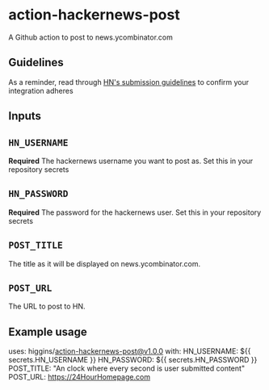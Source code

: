 # action-hackernews-post
A Github action to post to news.ycombinator.com

## Guidelines
As a reminder, read through [HN's submission
guidelines](https://news.ycombinator.com/newsguidelines.html) to
confirm your integration adheres

## Inputs

## `HN_USERNAME`

**Required**
The hackernews username you want to post as.
Set this in your repository secrets

## `HN_PASSWORD`

**Required**
The password for the hackernews user.
Set this in your repository secrets

## `POST_TITLE`

The title as it will be displayed on news.ycombinator.com.

## `POST_URL`

The URL to post to HN.

## Example usage

uses: higgins/action-hackernews-post@v1.0.0
with:
  HN_USERNAME: ${{ secrets.HN_USERNAME }}
  HN_PASSWORD: ${{ secrets.HN_PASSWORD }}
  POST_TITLE: "An clock where every second is user submitted content"
  POST_URL: https://24HourHomepage.com
